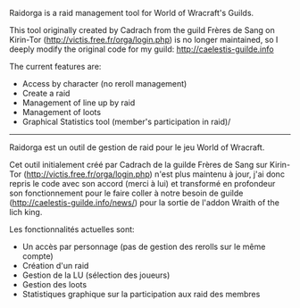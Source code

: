 Raidorga is a raid management tool for World of Wracraft's Guilds.

This tool originally created by Cadrach from the guild Frères de Sang on Kirin-Tor (http://victis.free.fr/orga/login.php) is no longer maintained, so I deeply modify the original code for my guild: http://caelestis-guilde.info

The current features are:

- Access by character (no reroll management)
- Create a raid
- Management of line up by raid
- Management of loots
- Graphical Statistics tool (member's participation in raid)/


---


Raidorga est un outil de gestion de raid pour le jeu World of Wracraft.

Cet outil initialement créé par Cadrach de la guilde Frères de Sang sur Kirin-Tor (http://victis.free.fr/orga/login.php) n'est plus maintenu à jour, j'ai donc repris le code avec son accord (merci à lui) et transformé en profondeur son fonctionnement pour le faire coller à notre besoin de guilde (http://caelestis-guilde.info/news/) pour la sortie de l'addon Wraith of the lich king.

Les fonctionnalités actuelles sont:

- Un accès par personnage (pas de gestion des rerolls sur le même compte)
- Création d'un raid
- Gestion de la LU (sélection des joueurs)
- Gestion des loots
- Statistiques graphique sur la participation aux raid des membres